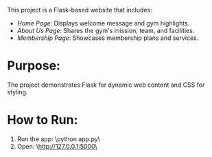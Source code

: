 This project is a Flask-based website that includes:
- *Home Page*: Displays welcome message and gym highlights.
- *About Us Page*: Shares the gym's mission, team, and facilities.
- *Membership Page*: Showcases membership plans and services.

# Purpose:
The project demonstrates Flask for dynamic web content and CSS for styling.

# How to Run:
1. Run the app: \python app.py\
2. Open: \http://127.0.0.1:5000\

